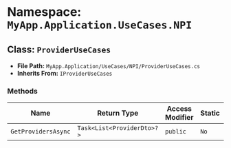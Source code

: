 # Namespace: `MyApp.Application.UseCases.NPI`

## Class: `ProviderUseCases`

- **File Path:** `MyApp.Application/UseCases/NPI/ProviderUseCases.cs`
- **Inherits From:** `IProviderUseCases`

### Methods

| Name | Return Type | Access Modifier | Static | Parameters |
|------|-------------|-----------------|--------|------------|
| `GetProvidersAsync` | `Task<List<ProviderDto>?>` | `public` | `No` | `SearchProviderCriteria dto` |

